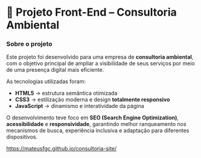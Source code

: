 # 🌱 Projeto Front-End – Consultoria Ambiental

### Sobre o projeto  
Este projeto foi desenvolvido para uma empresa de **consultoria ambiental**, com o objetivo principal de ampliar a visibilidade de seus serviços por meio de uma presença digital mais eficiente.  

As tecnologias utilizadas foram:  
- **HTML5** → estrutura semântica otimizada  
- **CSS3** → estilização moderna e design **totalmente responsivo**  
- **JavaScript** → dinamismo e interatividade da página  

O desenvolvimento teve foco em **SEO (Search Engine Optimization)**, **acessibilidade** e **responsividade**, garantindo melhor ranqueamento nos mecanismos de busca, experiência inclusiva e adaptação para diferentes dispositivos.

https://mateusfgc.github.io/consultoria-site/